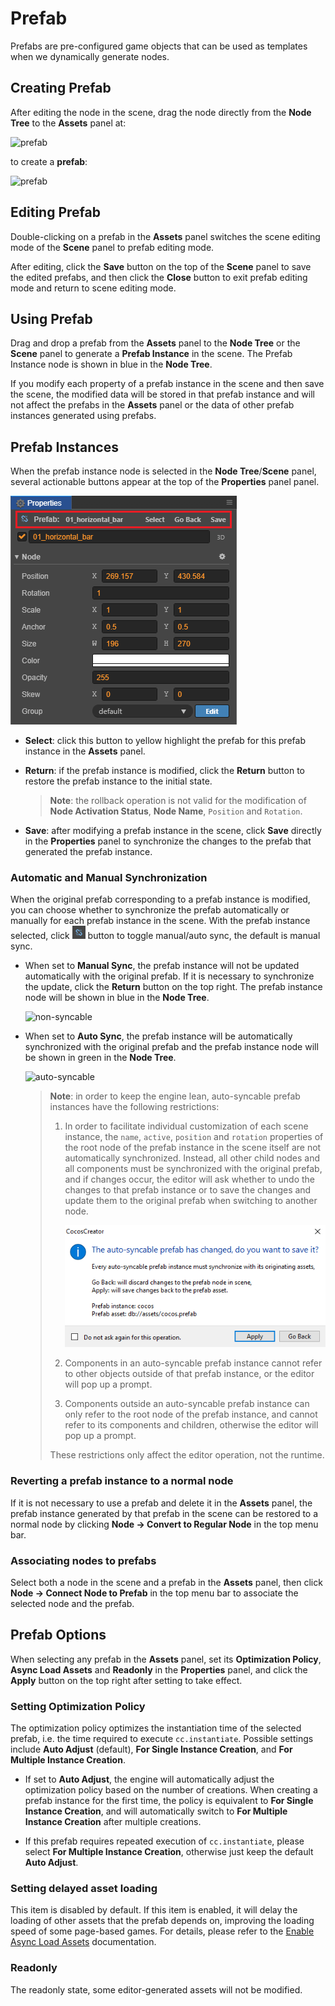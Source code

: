 # Prefab

Prefabs are pre-configured game objects that can be used as templates when we dynamically generate nodes.

## Creating Prefab

After editing the node in the scene, drag the node directly from the **Node Tree** to the **Assets** panel at:

![prefab](prefab/create.png)

to create a **prefab**:

![prefab](prefab/created.png)

## Editing Prefab

Double-clicking on a prefab in the **Assets** panel switches the scene editing mode of the **Scene** panel to prefab editing mode.

After editing, click the **Save** button on the top of the **Scene** panel to save the edited prefabs, and then click the **Close** button to exit prefab editing mode and return to scene editing mode.

## Using Prefab

Drag and drop a prefab from the **Assets** panel to the **Node Tree** or the **Scene** panel to generate a **Prefab Instance** in the scene. The Prefab Instance node is shown in blue in the **Node Tree**.

If you modify each property of a prefab instance in the scene and then save the scene, the modified data will be stored in that prefab instance and will not affect the prefabs in the **Assets** panel or the data of other prefab instances generated using prefabs.

## Prefab Instances

When the prefab instance node is selected in the **Node Tree**/**Scene** panel, several actionable buttons appear at the top of the **Properties** panel panel.

![edit in scene](prefab/edit-in-scene.png)

- **Select**: click this button to yellow highlight the prefab for this prefab instance in the **Assets** panel.

- **Return**: if the prefab instance is modified, click the **Return** button to restore the prefab instance to the initial state.

  > **Note**: the rollback operation is not valid for the modification of **Node Activation Status**, **Node Name**, `Position` and `Rotation`.

- **Save**: after modifying a prefab instance in the scene, click **Save** directly in the **Properties** panel to synchronize the changes to the prefab that generated the prefab instance.

### Automatic and Manual Synchronization

When the original prefab corresponding to a prefab instance is modified, you can choose whether to synchronize the prefab automatically or manually for each prefab instance in the scene. With the prefab instance selected, click ![prefab syn](prefab/prefab-sync.png) button to toggle manual/auto sync, the default is manual sync.

- When set to **Manual Sync**, the prefab instance will not be updated automatically with the original prefab. If it is necessary to synchronize the update, click the **Return** button on the top right. The prefab instance node will be shown in blue in the **Node Tree**.

  ![non-syncable](prefab/non-syncable.png)

- When set to **Auto Sync**, the prefab instance will be automatically synchronized with the original prefab and the prefab instance node will be shown in green in the **Node Tree**.

  ![auto-syncable](prefab/auto-syncable.png)

  > **Note**: in order to keep the engine lean, auto-syncable prefab instances have the following restrictions:
  >
  > 1. In order to facilitate individual customization of each scene instance, the `name`, `active`, `position` and `rotation` properties of the root node of the prefab instance in the scene itself are not automatically synchronized. Instead, all other child nodes and all components must be synchronized with the original prefab, and if changes occur, the editor will ask whether to undo the changes to that prefab instance or to save the changes and update them to the original prefab when switching to another node.
  >
  >    ![change auto prefab](prefab/change-auto-prefab.png)
  >
  > 2. Components in an auto-syncable prefab instance cannot refer to other objects outside of that prefab instance, or the editor will pop up a prompt.
  > 
  > 3. Components outside an auto-syncable prefab instance can only refer to the root node of the prefab instance, and cannot refer to its components and children, otherwise the editor will pop up a prompt.
  >
  > These restrictions only affect the editor operation, not the runtime.

### Reverting a prefab instance to a normal node

If it is not necessary to use a prefab and delete it in the **Assets** panel, the prefab instance generated by that prefab in the scene can be restored to a normal node by clicking **Node -> Convert to Regular Node** in the top menu bar.

### Associating nodes to prefabs

Select both a node in the scene and a prefab in the **Assets** panel, then click **Node -> Connect Node to Prefab** in the top menu bar to associate the selected node and the prefab.

## Prefab Options

When selecting any prefab in the **Assets** panel, set its **Optimization Policy**, **Async Load Assets** and **Readonly** in the **Properties** panel, and click the **Apply** button on the top right after setting to take effect.

### Setting Optimization Policy

The optimization policy optimizes the instantiation time of the selected prefab, i.e. the time required to execute `cc.instantiate`. Possible settings include **Auto Adjust** (default), **For Single Instance Creation**, and **For Multiple Instance Creation**.

- If set to **Auto Adjust**, the engine will automatically adjust the optimization policy based on the number of creations. When creating a prefab instance for the first time, the policy is equivalent to **For Single Instance Creation**, and will automatically switch to **For Multiple Instance Creation** after multiple creations.

- If this prefab requires repeated execution of `cc.instantiate`, please select **For Multiple Instance Creation**, otherwise just keep the default **Auto Adjust**.

### Setting delayed asset loading

This item is disabled by default. If this item is enabled, it will delay the loading of other assets that the prefab depends on, improving the loading speed of some page-based games. For details, please refer to the [Enable Async Load Assets](scene-managing.md#enable-async-load-assets) documentation.

### Readonly

The readonly state, some editor-generated assets will not be modified.
